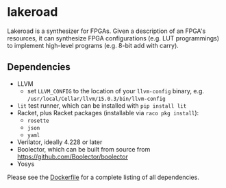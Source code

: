 # lakeroad

Lakeroad
  is a synthesizer
  for FPGAs.
Given a description
  of an FPGA's resources,
  it can synthesize
  FPGA configurations
  (e.g. LUT programmings)
  to implement high-level programs
  (e.g. 8-bit add with carry).

## Dependencies

- LLVM
  - set `LLVM_CONFIG` to the location of your `llvm-config` binary, e.g. `/usr/local/Cellar/llvm/15.0.3/bin/llvm-config`
- `lit` test runner, which can be installed with `pip install lit`
- Racket, plus Racket packages (installable via `raco pkg install`):
  - `rosette`
  - `json`
  - `yaml`
- Verilator, ideally 4.228 or later
- Boolector, which can be built from source from <https://github.com/Boolector/boolector>
- Yosys

Please see the [Dockerfile](./Dockerfile)
  for a complete listing of all
  dependencies.
